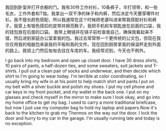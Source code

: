 我回到卧室并打开衣橱的门。我有30件工作衬衫，10条裤子，半打领带，和一些毛衣，工作外套和T恤。我拿出一双干净的袜子和内裤，然后决定今天要穿哪件衬衫。我不擅长颜色搭配，所以我通常在这个时候把老婆叫进来帮我搭配衬衫和裤子。我穿上有银色搭扣的皮带并擦亮鞋子。我把手机和车钥匙放在前面的口袋，我的钱包放在后面的口袋。
我带上眼镜并在镜子前检查我自己，确保我看起来不错，然后进到家庭办公室拿我的包。我过去常常带一个更传统的公文包，但现在我仅仅用我的电脑包来装我的平板和我的文件。现在回到厨房拿我的保温杯走到外面的路上。我锁上门然后匆匆去往在车库的车。我经常迟到，今天也不例外。

I go back into my bedroom and open up closet door. I have 30 dress shirts, 10 pairs of pants, a half-dozen ties, and some sweaters, suit jackets and T-shirts. I pull out a clean pair of socks and underwear, and then decide which shirt to I'm going to wear today. I'm terrible at color coordinating, so I usually bring my wife in at his point to help match shirt and pants.I put on my belt with a silver buckle and polish my shoes. I put my cell phone and car keys in my front pocket, and my wallet in the back one.
I put on my glasses and check myself in the mirror to make sure I look okay, and go into my home office to get my bag. I used to carry a more traditional briefcase, but now I just use my computer bag to hold my laptop and papers.Now it's back to the kitchen to grab my Thermos on the way out the door. I lock the door and hurry to my car in the garage. I'm usually running late and today is no exception.